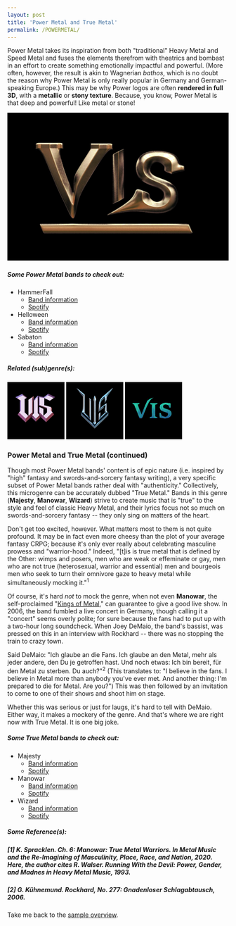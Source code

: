 ```yaml
---
layout: post
title: 'Power Metal and True Metal'
permalink: /POWERMETAL/
---
```


Power Metal takes its inspiration from both "traditional" Heavy Metal and Speed Metal and fuses the elements therefrom with theatrics and bombast in an effort to create something emotionally impactful and powerful. (More often, however, the result is akin to Wagnerian *bathos*, which is no doubt the reason why Power Metal is only really popular in Germany and German-speaking Europe.) This may be why Power logos are often **rendered in full 3D**, with a **metallic** or **stony texture**. Because, you know, Power Metal is that deep and powerful! Like metal or stone!

![Power Metal](..\assets\img\projects\proj-8\power.jpg)

##### Some Power Metal bands to check out:

<ul>
<li>HammerFall
<ul>
<li><a href="https://www.metal-archives.com/bands/HammerFall/201" target="_blank" rel="noopener"><span>Band information</span></a></li>
<li><a href="https://open.spotify.com/track/0AqM32Ni3s9Sm0fTkvKU6U?si=e8deb6f3c0814c5a" target="_blank" rel="noopener"><span>Spotify</span></a></li>
</ul>
</li>

<li>Helloween
<ul>
<li><a href="https://www.metal-archives.com/bands/Helloween/159" target="_blank" rel="noopener"><span>Band information</span></a></li>
<li><a href="https://open.spotify.com/track/5VZwMq6yaFb04PCTfdNY3K?si=030971ab961d457f" target="_blank" rel="noopener"><span>Spotify</span></a></li>
</ul>
</li>

<li>Sabaton
<ul>
<li><a href="https://www.metal-archives.com/bands/Sabaton/484" target="_blank" rel="noopener"><span>Band information</span></a></li>
<li><a href="https://open.spotify.com/track/0cajnv3diwVnb2KXv7hLVs?si=9e076d5d959c417c" target="_blank" rel="noopener"><span>Spotify</span></a></li>
</ul>
</li>
</ul>

##### Related (sub)genre(s):
[<img src="..\assets\img\projects\proj-9\heavy.jpg" alt="Heavy Metal" width=130 >](/HEAVYMETAL/)
[<img src="..\assets\img\projects\proj-9\speed.jpg" alt="Speed Metal" width=130 >](/SPEEDMETAL/)
[<img src="..\assets\img\projects\proj-9\symphonic.jpg" alt="Symphonic Metal" width=130 >](/SYMPHONICMETAL/)

### Power Metal and True Metal (continued)
Though most Power Metal bands' content is of epic nature (i.e. inspired by "high" fantasy and swords-and-sorcery fantasy writing), a very specific subset of Power Metal bands rather deal with "authenticity." Collectively, this microgenre can be accurately dubbed "True Metal." Bands in this genre (**Majesty**, **Manowar**, **Wizard**) strive to create music that is "true" to the style and feel of classic Heavy Metal, and their lyrics focus not so much on swords-and-sorcery fantasy -- they only sing on matters of the heart. 

Don't get too excited, however. What matters most to them is not quite profound. It may be in fact even more cheesy than the plot of your average fantasy CRPG; because it's only ever really about celebrating masculine prowess and "warrior-hood." Indeed, "[t]is is true metal that is defined by the Other: wimps and posers, men who are weak or effeminate or gay, men who are not true (heterosexual, warrior and essential) men and bourgeois men who seek to turn their omnivore gaze to heavy metal while simultaneously mocking it."<sup>1</sup>

Of course, it's hard *not* to mock the genre, when not even **Manowar**, the self-proclaimed "<a href="https://open.spotify.com/track/28TcG73tbc4iGrGBFjiBnR?si=b59422c6642e4184" target="_blank" rel="noopener"><span>Kings of Metal</span></a>," can guarantee to give a good live show. In 2006, the band fumbled a live concert in Germany, though calling it a "concert" seems overly polite; for sure because the fans had to put up with a two-hour long soundcheck. When Joey DeMaio, the band's bassist, was pressed on this in an interview with Rockhard -- there was no stopping the train to crazy town. 

Said DeMaio: "Ich glaube an die Fans. Ich glaube an den Metal, mehr als jeder andere, den Du je getroffen hast. Und noch etwas: Ich bin bereit, für den Metal zu sterben. Du auch?"<sup>2</sup> (This translates to: "I believe in the fans. I believe in Metal more than anybody you've ever met. And another thing: I'm prepared to die for Metal. Are you?") This was then followed by an invitation to come to one of their shows and shoot him on stage. 

Whether this was serious or just for laugs, it's hard to tell with DeMaio. Either way, it makes a mockery of the genre. And that's where we are right now with True Metal. It is one big joke.


##### Some True Metal bands to check out:
<ul>
<li>Majesty
<ul>
<li><a href="https://www.metal-archives.com/bands/Majesty/297" target="_blank" rel="noopener"><span>Band information</span></a></li>
<li><a href="https://open.spotify.com/track/79nTE89HIp08O9YZTxt3dL?si=81661e1a765c4702" target="_blank" rel="noopener"><span>Spotify</span></a></li>
</ul>
</li>

<li>Manowar
<ul>
<li><a href="https://www.metal-archives.com/bands/Manowar/83" target="_blank" rel="noopener"><span>Band information</span></a></li>
<li><a href="https://open.spotify.com/track/28TcG73tbc4iGrGBFjiBnR?si=6c1cf97d9dbc4e5c" target="_blank" rel="noopener"><span>Spotify</span></a></li>
</ul>
</li>

<li>Wizard
<ul>
<li><a href="https://www.metal-archives.com/bands/wizard/156" target="_blank" rel="noopener"><span>Band information</span></a></li>
<li><a href="https://open.spotify.com/track/3myIr9jmN7P4Upcx6ZZGhh?si=e54f2caba7044593" target="_blank" rel="noopener"><span>Spotify</span></a></li>
</ul>
</li>
</ul>


##### Some Reference(s):
##### [1] K. Spracklen. Ch. 6: Manowar: True Metal Warriors. In Metal Music and the Re-Imagining of Masculinity, Place, Race, and Nation, 2020. Here, the author cites R. Walser. Running With the Devil: Power, Gender, and Madnes in Heavy Metal Music, 1993.
##### [2] G. Kühnemund. Rockhard, No. 277: Gnadenloser Schlagabtausch, 2006.


<!--
### Power Metal and True Metal (Continued)

It is authentic and always played from the heart; it voices the ineffable in ways words cannot. It is every bit as extreme as the music and lyrics imply, and above all, it is the only <strong> real thing</strong> [the bold is the author's, G.] in a world that is diluted by wimps and posers.

There is a lot to unpack here. I will begin by saying that, more than any other genre/subgenre style, o It is authentic and always played from the heart; it voices the ineffable in ways words cannot. It is every bit as extreme as the music and lyrics imply, and above all, it is the only <strong> real thing</strong> [the bold is the author's, G.] in a world that is diluted by wimps and posers.

But know that laughter is a sign of weakness. You laugh because you are unsure of yourself; you laugh because you feel a rush of glory when thinking yourself superior. But only people who are unsure of their position in life require such reassurance. (That is what Hobbes has taught me.)<sup>1</sup>




As is hopefully clear, this whole guide is a tongue-in-cheek affair. Even so, I don't want to give the impression that I have a strong automatic dislike against Power Metal bands compared to bands in other genres and subgenres, which is why I want to give a German fan of Power Metal the opportunity to make a case for the genre that he grew up with and is a fan of. Therefore, dear reader, let me introduce to you, Bastian Warmduscher, Power Metal fan extraordinaire.

> "Zank you for let-ding me vrite ein bisschen on behalf of zee fans of True Metal, und I respectfully ask zat zeze remarks vill be published vizout editing.

> Zer is ein lot to unpack here. I vill begin by zaying zat, moar zan any ozzer genre/zubgenre schhtyle, only True Metal is zru to zeee schttyle of clazic heaffy metal. It is hauzentic und alvays played from zee heart; it foices zee hineffable in vays vords cannot. It is effery bit as hextreme as zee music und lyrics imply, und above all, it is zee only <strong> real zing</strong> [the bold is the author's, G.] in ein vorld zat is dilooted by vimps and posers.

> You may laugh as much as you vant about zee "svords-und-zorcery" lyrics, chust now. But know zat laughder is ein zign of veakness. You laugh becauze you are unzure of yourself; you laugh becauze you feel ein roosch of glory ven zinking yourself zuperior. But only people vo are unzure of zeir pozizion in life require zuch reazurance. (Zat is vat Hobbes has taught me.)<sup>1</sup>

> But ask yourzelf zis: Are you prepared to die for medal? Haffe you effer zought about zat? Are you prepared to die for medal? I am prepared to die. Und I vould bet mein life on it zat you are not."<sup>2</sup>



As is hopefully clear, this whole guide is a tongue-in-cheek affair. Even so, I don't want to give the impression that I have a strong automatic dislike against Power Metal bands compared to bands in other genres and subgenres, which is why I want to give a German fan of Power Metal the opportunity to make a case for the genre that he grew up with and is a fan of. Therefore, dear reader, let me introduce to you, Bastian Warmduscher, Power Metal fan extraordinaire.

> "Thank you for letting me write a piece on behalf of the fans of True Metal, and I respectfully ask that these remarks will be published without editing.

> There is a lot to unpack here. I will begin by saying that, more than any other genre/subgenre style, only True Metal is true to the style of classic heavy metal. It is authentic and always played from the heart; it voices the ineffable in ways words cannot. It is every bit as extreme as the music and lyrics imply, and above all, it is the only <strong> real thing</strong> [the bold is the author's, G.] in a world that is diluted by wimps and posers.

> You may laugh as much as you want about the "swords-and-sorcery" lyrics, just now. But know that laughter is a sign of weakness. You laugh because you are unsure of yourself; you laugh because you feel a rush of glory when thinking yourself superior. But only people who are unsure of their position in life require such reassurance. (That is what Hobbes has taught me.)<sup>1</sup>

> But ask yourself this: Are you prepared to die for metal? Have you ever thought about that? Are you prepared to die for metal? I am prepared to die. And I would bet my life on it that you are not."<sup>2</sup>


Wizard are a power metal or “true” metal band known as Germany's answer to Manowar.

„I believe in the fans. I believe in metal more than anybody you've ever met. And another thing, I'm prepared to die for metal. Are you?“ - deutsch: „Ich glaube an die Fans. Ich glaube an den Metal, mehr als jeder andere, den Du je getroffen hast. Und noch etwas: Ich bin bereit, für den Metal zu sterben. Du auch?“

##### Reference(s)

##### [] D. Bukszpan. *The Encyclopedia of Heavy Metal*, 2003.
##### [2] G. Kühnemund. Rockhard, No. 277: Gnadenloser Schlagabtausch, 2006.
##### [] R. Trousdale. Teaching Comic Narratives. In R. Jacobs, ed. *Teaching Narrative*, p. 73, 2018.
-->

Take me back to the [sample overview](../projects/proj-8).